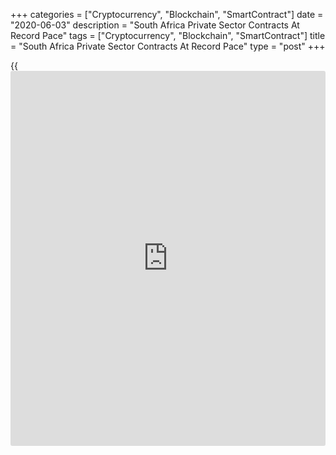 +++
categories = ["Cryptocurrency", "Blockchain", "SmartContract"]
date = "2020-06-03"
description = "South Africa Private Sector Contracts At Record Pace"
tags = ["Cryptocurrency", "Blockchain", "SmartContract"]
title = "South Africa Private Sector Contracts At Record Pace"
type = "post"
+++

{{<iframe id="large-banner" src="https://www.bounty.group/#slide=8.0" width="100%" height="600" scrolling="no" style="border: 0px solid rgb(216, 221, 230); border-radius: 3px;">}}

South Africa's private sector contracted the most on record in May as
lockdown measures to control the spread of [coronavirus][1], Covid-19,
were extended, survey data from IHS Markit showed on Wednesday.

The headline Purchasing Managers' Index fell to 32.5 in May from 35.1 in
April. Any reading below 50 indicates contraction in the sector. This
was the third consecutive decline.

Output levels contracted sharply in May and incoming new [business][2]
declined at a marked pace, as firms were unable to receive orders and
new work from abroad.

Backlogs of work eased in May and employment dropped for the seventh
month in a row. Suppliers' delivery time lengthened due to restrictions
on movement.

On the price front, purchase cost declined in May and output prices were
reduced.

The 12-month outlook for the business activity turned negative for the
first time in May.

"It is now expected that the [economy][3] will suffer an unprecedented
fall in GDP during the second quarter," David Owen, an economist at IHS
Markit, said.

For comments and feedback [contact](https://www.playgroundfx.com/contact/): editorial@rtt[news](https://www.letsplayfx.com/blog/forex-news-website/).com

[Economic News][3]

 **What parts of the world are seeing the best (and worst) economic
performances lately? Click[here][4] to check out our [Econ Scorecard][4]
and find out! See up-to-the-moment [ranking](https://www.playgroundfx.com/blog/crypto-exchange-ranking/)s for the best and worst
performers in [GDP][5], [unemployment rate][6], [inflation][7] and much
more.**

   1. www.rtt[news](https://www.letsplayfx.com/blog/forex-news-website/).com/list/coronavirus.aspx
   2. www.rtt[news](https://www.letsplayfx.com/blog/forex-news-website/).com/Content/Business.aspx
   3. www.rtt[news](https://www.letsplayfx.com/blog/forex-news-website/).com/Content/EconomicNews.aspx
   4. www.rtt[news](https://www.letsplayfx.com/blog/forex-news-website/).com/economic-scorecard/world-rank/retail-sales/highest-performance.aspx
   5. www.rtt[news](https://www.letsplayfx.com/blog/forex-news-website/).com/economic-scorecard/world-rank/GDP/highest-performance.aspx
   6. www.rtt[news](https://www.letsplayfx.com/blog/forex-news-website/).com/economic-scorecard/world-rank/unemployment-rate/lowest-performance.aspx
   7. www.rtt[news](https://www.letsplayfx.com/blog/forex-news-website/).com/economic-scorecard/world-rank/CPI/highest-performance.aspx